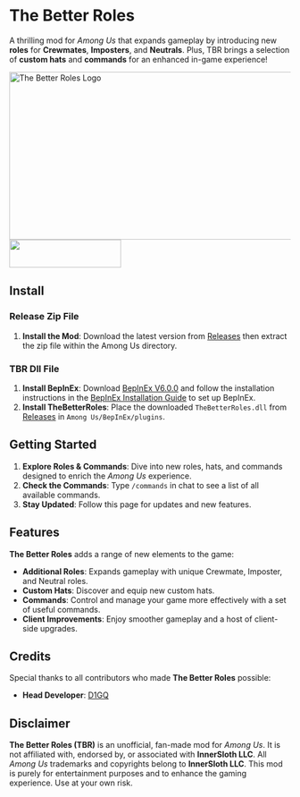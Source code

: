 # The Better Roles

A thrilling mod for *Among Us* that expands gameplay by introducing new **roles** for **Crewmates**, **Imposters**, and **Neutrals**. Plus, TBR brings a selection of **custom hats** and **commands** for an enhanced in-game experience!

<img src="https://github.com/user-attachments/assets/8f0a9839-7b83-476b-be41-ac1f449356d4" alt="The Better Roles Logo" width="800" height="300">

<div align="left">
    <a href="https://discord.gg/ten" target="_blank">
        <img src="https://img.shields.io/badge/Discord%20-%231DA1F2.svg?&style=for-the-badge&logo=discord&logoColor=white&color=5662f6" width="200" height="50"/>
    </a>
</div>

## Install

### Release Zip File
1. **Install the Mod**: Download the latest version from [Releases](https://github.com/D1GQ/BetterAmongUs/releases) then extract the zip file within the Among Us directory.

### TBR Dll File
1. **Install BepInEx**: Download [BepInEx V6.0.0](https://github.com/BepInEx/BepInEx/releases/download/v6.0.0-pre.2/BepInEx-Unity.IL2CPP-win-x86-6.0.0-pre.2.zip) and follow the installation instructions in the [BepInEx Installation Guide](https://docs.bepinex.dev/articles/user_guide/installation/index.html) to set up BepInEx.
2. **Install TheBetterRoles**: Place the downloaded `TheBetterRoles.dll` from [Releases](https://github.com/D1GQ/BetterAmongUs/releases) in `Among Us/BepInEx/plugins`.

## Getting Started

1. **Explore Roles & Commands**: Dive into new roles, hats, and commands designed to enrich the *Among Us* experience.
2. **Check the Commands**: Type `/commands` in chat to see a list of all available commands.
3. **Stay Updated**: Follow this page for updates and new features.

## Features

**The Better Roles** adds a range of new elements to the game:

- **Additional Roles**: Expands gameplay with unique Crewmate, Imposter, and Neutral roles.
- **Custom Hats**: Discover and equip new custom hats.
- **Commands**: Control and manage your game more effectively with a set of useful commands.
- **Client Improvements**: Enjoy smoother gameplay and a host of client-side upgrades.
  
## Credits

Special thanks to all contributors who made **The Better Roles** possible:

- **Head Developer**: [D1GQ](https://github.com/D1GQ)

## Disclaimer

**The Better Roles (TBR)** is an unofficial, fan-made mod for *Among Us*. It is not affiliated with, endorsed by, or associated with **InnerSloth LLC**. All *Among Us* trademarks and copyrights belong to **InnerSloth LLC**. This mod is purely for entertainment purposes and to enhance the gaming experience. Use at your own risk.
